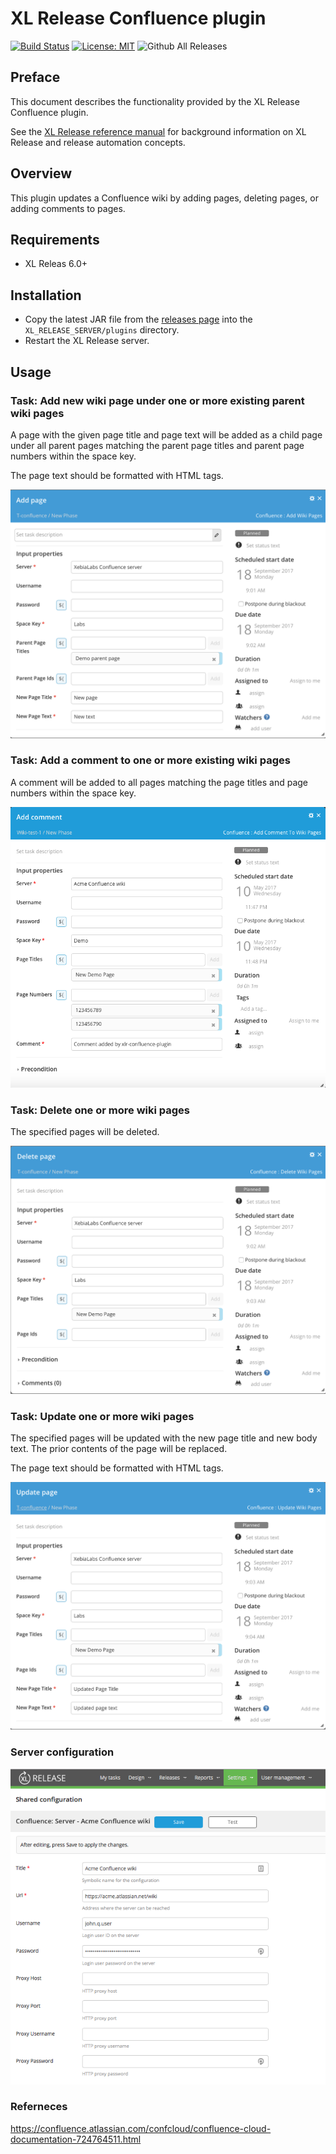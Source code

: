 # XL Release Confluence plugin

[![Build Status][xlr-confluence-plugin-travis-image]][xlr-confluence-plugin-travis-url]
[![License: MIT][xlr-confluence-plugin-license-image]][xlr-confluence-plugin-license-url]
![Github All Releases][xlr-confluence-plugin-downloads-image]

[xlr-confluence-plugin-travis-image]: https://travis-ci.org/xebialabs-community/xlr-confluence-plugin.svg?branch=master
[xlr-confluence-plugin-travis-url]: https://travis-ci.org/xebialabs-community/xlr-confluence-plugin
[xlr-confluence-plugin-license-image]: https://img.shields.io/badge/License-MIT-yellow.svg
[xlr-confluence-plugin-license-url]: https://opensource.org/licenses/MIT
[xlr-confluence-plugin-downloads-image]: https://img.shields.io/github/downloads/xebialabs-community/xlr-confluence-plugin/total.svg

## Preface

This document describes the functionality provided by the XL Release Confluence plugin.
 
See the [XL Release reference manual](https://docs.xebialabs.com/xl-release) for background information on XL Release and release automation concepts.  

## Overview

This plugin updates a Confluence wiki by adding pages, deleting pages, or adding comments to pages. 

## Requirements

* XL Releas 6.0+

## Installation

* Copy the latest JAR file from the [releases page](https://github.com/xebialabs-community/xlr-confluence-plugin/releases) into the `XL_RELEASE_SERVER/plugins` directory.
* Restart the XL Release server.



## Usage

### Task: Add new wiki page under one or more existing parent wiki pages ###

A page with the given page title and page text will be added as a child page under all parent pages matching the parent page titles and parent page numbers within the space key.

The page text should be formatted with HTML tags.

![screenshot of add-page](images/addpage.png)

### Task: Add a comment to one or more existing wiki pages

A comment will be added to all pages matching the page titles and page numbers within the space key.

![screenshot of add-comment](images/addcomment.png)

### Task: Delete one or more wiki pages

The specified pages will be deleted.

![screenshot of add-page](images/deletepage.png)

### Task: Update one or more wiki pages

The specified pages will be updated with the new page title and new body text.  The prior contents of the page will be replaced.

The page text should be formatted with HTML tags.

![screenshot of add-page](images/updatepage.png)

### Server configuration ###

![screenshot of configuration](images/config.png)

### Referneces

<https://confluence.atlassian.com/confcloud/confluence-cloud-documentation-724764511.html>


